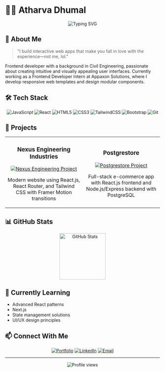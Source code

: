 # 👨‍💻 Atharva Dhumal

<div align="center">
  <img src="https://readme-typing-svg.herokuapp.com?font=Fira+Code&weight=500&size=24&duration=3000&pause=1000&color=36BCF7&center=true&vCenter=true&random=false&width=500&lines=Frontend+Developer;React+Enthusiast" alt="Typing SVG" />
</div>

## 🚀 About Me

> "I build interactive web apps that make you fall in love with the experience—not me, lol."

Frontend developer with a background in Civil Engineering, passionate about creating intuitive and visually appealing user interfaces. Currently working as a Frontend Developer Intern at Appaxon Solutions, where I develop responsive web templates and design modular components.

## 🛠️ Tech Stack

<div align="center">
  
![JavaScript](https://img.shields.io/badge/-JavaScript-F7DF1E?style=for-the-badge&logo=javascript&logoColor=black)
![React](https://img.shields.io/badge/-React-61DAFB?style=for-the-badge&logo=react&logoColor=black)
![HTML5](https://img.shields.io/badge/-HTML5-E34F26?style=for-the-badge&logo=html5&logoColor=white)
![CSS3](https://img.shields.io/badge/-CSS3-1572B6?style=for-the-badge&logo=css3&logoColor=white)
![TailwindCSS](https://img.shields.io/badge/-TailwindCSS-38B2AC?style=for-the-badge&logo=tailwind-css&logoColor=white)
![Bootstrap](https://img.shields.io/badge/-Bootstrap-7952B3?style=for-the-badge&logo=bootstrap&logoColor=white)
![Git](https://img.shields.io/badge/-Git-F05032?style=for-the-badge&logo=git&logoColor=white)
  
</div>

## 🔭 Projects

<table>
  <tr>
    <td width="50%">
      <h3 align="center">Nexus Engineering Industries</h3>
      <p align="center">
        <a href="https://www.nexus-eng.in" target="_blank">
          <img src="https://via.placeholder.com/300x180?text=Nexus+Engineering" alt="Nexus Engineering Project"/>
        </a>
        <p align="center">
          Modern website using React.js, React Router, and Tailwind CSS with Framer Motion transitions
        </p>
      </p>
    </td>
    <td width="50%">
      <h3 align="center">Postgrestore</h3>
      <p align="center">
        <a href="https://postgrestore-frontend.vercel.app" target="_blank">
          <img src="https://via.placeholder.com/300x180?text=Postgrestore" alt="Postgrestore Project"/>
        </a>
        <p align="center">
          Full-stack e-commerce app with React.js frontend and Node.js/Express backend with PostgreSQL
        </p>
      </p>
    </td>
  </tr>
</table>

## 📊 GitHub Stats

<div align="center">
  <img src="https://github-readme-stats.vercel.app/api?username=atharvadhumal&show_icons=true&theme=tokyonight" alt="GitHub Stats" height="150"/>
</div>

## 🌱 Currently Learning

- Advanced React patterns
- Next.js
- State management solutions
- UI/UX design principles

## 📫 Connect With Me

<div align="center">
  
[![Portfolio](https://img.shields.io/badge/-Portfolio-000000?style=for-the-badge&logo=react&logoColor=white)](https://atharvadhumal.vercel.app)
[![LinkedIn](https://img.shields.io/badge/-LinkedIn-0077B5?style=for-the-badge&logo=linkedin&logoColor=white)](http://www.linkedin.com/in/atharvadhumal24)
[![Email](https://img.shields.io/badge/-Email-D14836?style=for-the-badge&logo=gmail&logoColor=white)](mailto:atharvadhumal256@gmail.com)
  
</div>

---

<div align="center">
  <img src="https://komarev.com/ghpvc/?username=atharvadhumal&color=blue" alt="Profile views"/>
</div>
